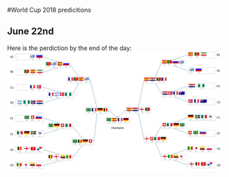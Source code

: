 #World Cup 2018 predicitions




## June 22nd

Here is the perdiction by the end of the day:
![alt text](https://github.com/khoramshahi/worldCup2018_predictions/blob/master/images/brackets_june22.jpg "prediction june 22")

